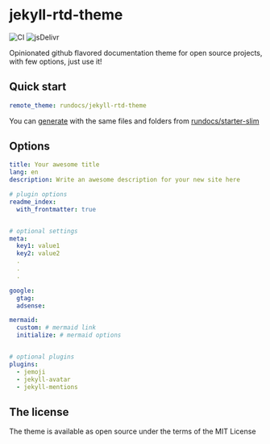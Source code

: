 # jekyll-rtd-theme

![CI](https://github.com/rundocs/jekyll-rtd-theme/workflows/CI/badge.svg)
![jsDelivr](https://data.jsdelivr.com/v1/package/gh/rundocs/jekyll-rtd-theme/badge)

Opinionated github flavored documentation theme for open source projects, with few options, just use it!

## Quick start

```yml
remote_theme: rundocs/jekyll-rtd-theme
```

You can [generate](https://github.com/rundocs/starter-slim/generate) with the same files and folders from [rundocs/starter-slim](https://github.com/rundocs/starter-slim/)

## Options

```yml
title: Your awesome title
lang: en
description: Write an awesome description for your new site here

# plugin options
readme_index:
  with_frontmatter: true


# optional settings
meta:
  key1: value1
  key2: value2
  .
  .
  .

google:
  gtag:
  adsense:

mermaid:
  custom: # mermaid link
  initialize: # mermaid options


# optional plugins
plugins:
  - jemoji
  - jekyll-avatar
  - jekyll-mentions
```

## The license

The theme is available as open source under the terms of the MIT License
